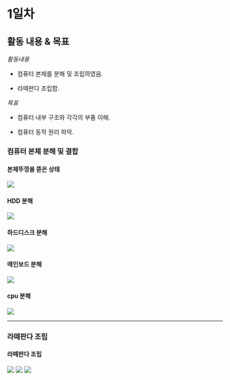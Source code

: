 # 1일차


## 활동 내용 & 목표
*활동내용*

- 컴퓨터 본체를 분해 및 조립하였음.


- 라떼판다 조립함.


*목표*


- 컴퓨터 내부 구조와 각각의 부품 이해.


- 컴퓨터 동작 원리 파악.


### 컴퓨터 본체 분해 및 결합


#### 본체뚜껑을 뜯은 상태


![](./img/KakaoTalk_20240829_150524802.jpg)


#### HDD 분해


![](./img/KakaoTalk_20240829_150524802_01.jpg)


#### 하드디스크 분해


![](./img/KakaoTalk_20240829_150524802_02.jpg)


#### 메인보드 분해


![](./img/KakaoTalk_20240829_150524802_03.jpg)


#### cpu 분해


![](./img/KakaoTalk_20240829_150524802_04.jpg)


----------


### 라떼판다 조립


#### 라떼판다 조립


![](./img/KakaoTalk_20240829_150524802_05.jpg)
![](./img/KakaoTalk_20240829_150524802_06.jpg)
![](./img/KakaoTalk_20240829_150524802_07.jpg)
